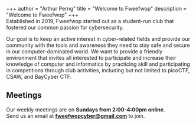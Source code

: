 +++
author = "Arthur Perng"
title = "Welcome to Fweefwop"
description = "Welcome to Fweefwop"
+++   
Established in 2019, Fweefwop started out as a student-run club that fostered our common passion for cybersecurity.       
                   
Our goal is to keep an active interest in cyber-related fields and provide our community with the tools and awareness they need to stay safe and secure in our computer-dominated world. We want to provide a friendly environment that invites all interested to participate and increase their knowledge of computer and informatics by practicing skill and participating in competitions through club activities, including but not limited to picoCTF, CSAW, and BayCyber CTF.
              
## Meetings ##
                             
Our weekly meetings are on **Sundays from 2:00-4:00pm online**.                                     
Send us an email at **fweefwopcyber@gmail.com** to join. <i class="fas envelope"></i>
